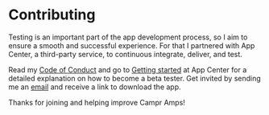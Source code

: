 # Contributing

Testing is an important part of the app development process, so I aim to ensure a smooth and successful experience. For that I partnered with App Center, a third-party service, to continuous integrate, deliver, and test.

Read my [Code of Conduct](https://github.com/Sw1ma/campr-amps/blob/master/.github/CODE_OF_CONDUCT.md) and go to [Getting started](https://docs.microsoft.com/en-us/appcenter/distribution/testers/) at App Center for a detailed explanation on how to become a beta tester. Get invited by sending me an [email](mailto:community@easycamperapps.com) and receive a link to download the app.  

Thanks for joining and helping improve Campr Amps!
